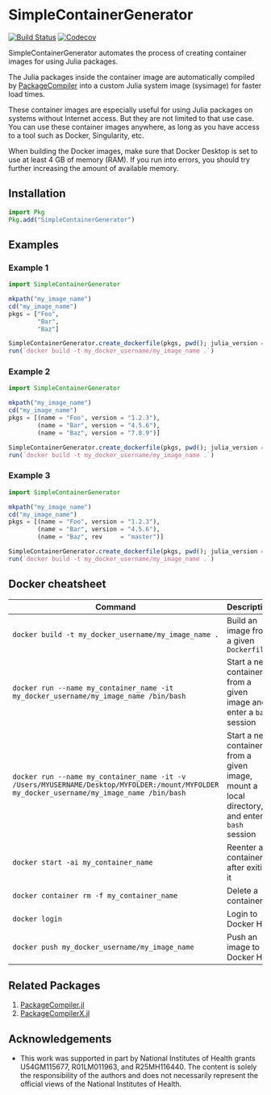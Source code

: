 # SimpleContainerGenerator

[![Build Status](https://travis-ci.com/bcbi/SimpleContainerGenerator.jl.svg?branch=master)](https://travis-ci.com/bcbi/SimpleContainerGenerator.jl/branches)
[![Codecov](https://codecov.io/gh/bcbi/SimpleContainerGenerator.jl/branch/master/graph/badge.svg)](https://codecov.io/gh/bcbi/SimpleContainerGenerator.jl)

SimpleContainerGenerator automates the process of creating container images for using Julia packages.

The Julia packages inside the container image are automatically compiled by [PackageCompiler](https://github.com/JuliaLang/PackageCompiler.jl) into a custom Julia system image (sysimage) for faster load times.

These container images are especially useful for using Julia packages on systems without Internet access. But they are not limited to that use case. You can use these container images anywhere, as long as you have access to a tool such as Docker, Singularity, etc.

When building the Docker images, make sure that Docker Desktop is set to use at least 4 GB of memory (RAM). If you run into errors, you should try further increasing the amount of available memory.

## Installation

```julia
import Pkg
Pkg.add("SimpleContainerGenerator")
```

## Examples

### Example 1

```julia
import SimpleContainerGenerator

mkpath("my_image_name")
cd("my_image_name")
pkgs = ["Foo",
        "Bar",
        "Baz"]

SimpleContainerGenerator.create_dockerfile(pkgs, pwd(); julia_version = v"1.4.0")
run(`docker build -t my_docker_username/my_image_name .`)
```

### Example 2

```julia
import SimpleContainerGenerator

mkpath("my_image_name")
cd("my_image_name")
pkgs = [(name = "Foo", version = "1.2.3"),
        (name = "Bar", version = "4.5.6"),
        (name = "Baz", version = "7.8.9")]

SimpleContainerGenerator.create_dockerfile(pkgs, pwd(); julia_version = v"1.4.0")
run(`docker build -t my_docker_username/my_image_name .`)
```

### Example 3

```julia
import SimpleContainerGenerator

mkpath("my_image_name")
cd("my_image_name")
pkgs = [(name = "Foo", version = "1.2.3"),
        (name = "Bar", version = "4.5.6"),
        (name = "Baz", rev     = "master")]

SimpleContainerGenerator.create_dockerfile(pkgs, pwd(); julia_version = v"1.4.0")
run(`docker build -t my_docker_username/my_image_name .`)
```

## Docker cheatsheet

| Command | Description |
| ------- | ----------- |
| `docker build -t my_docker_username/my_image_name .` | Build an image from a given `Dockerfile` |
| `docker run --name my_container_name -it my_docker_username/my_image_name /bin/bash` | Start a new container from a given image and enter a `bash` session |
| `docker run --name my_container_name -it -v /Users/MYUSERNAME/Desktop/MYFOLDER:/mount/MYFOLDER my_docker_username/my_image_name /bin/bash` | Start a new container from a given image, mount a local directory, and enter a `bash` session |
| `docker start -ai my_container_name` | Reenter a container after exiting it |
| `docker container rm -f my_container_name` | Delete a container |
| `docker login` | Login to Docker Hub |
| `docker push my_docker_username/my_image_name` | Push an image to Docker Hub |

## Related Packages
1. [PackageCompiler.jl](https://github.com/JuliaLang/PackageCompiler.jl)
2. [PackageCompilerX.jl](https://github.com/JuliaLang/PackageCompilerX.jl)

## Acknowledgements

- This work was supported in part by National Institutes of Health grants U54GM115677, R01LM011963, and R25MH116440. The content is solely the responsibility of the authors and does not necessarily represent the official views of the National Institutes of Health.
